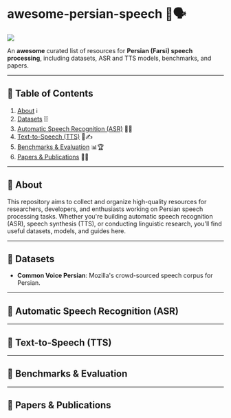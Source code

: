 # awesome-persian-speech 🌟🗣️

![](https://github.com/user-attachments/assets/481e211f-0e1f-4792-b0bc-14aeac95c8ca)


An **awesome** curated list of resources for **Persian (Farsi) speech processing**, including datasets, ASR and TTS models, benchmarks, and papers.

---

## 📖 Table of Contents

1. [About](#about) ℹ️
2. [Datasets](#datasets) 🗄️
3. [Automatic Speech Recognition (ASR)](#automatic-speech-recognition-asr) 🤖🎤
4. [Text-to-Speech (TTS)](#text-to-speech-tts) 📢✍️
5. [Benchmarks & Evaluation](#benchmarks--evaluation) 📊🏆
6. [Papers & Publications](#papers--publications) 📄🔬

---

## 🎯 About

This repository aims to collect and organize high-quality resources for researchers, developers, and enthusiasts working on Persian speech processing tasks. Whether you're building automatic speech recognition (ASR), speech synthesis (TTS), or conducting linguistic research, you'll find useful datasets, models, and guides here.

---

## 📂 Datasets

* **Common Voice Persian**: Mozilla's crowd-sourced speech corpus for Persian.

---

## 🤖 Automatic Speech Recognition (ASR)



---

## 📢 Text-to-Speech (TTS)



---

## 📏 Benchmarks & Evaluation


---

## 📝 Papers & Publications


